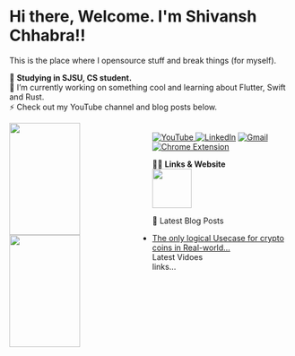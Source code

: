 # Hi there, Welcome. I'm Shivansh Chhabra!! 
This is the place where I opensource stuff and break things (for myself). <br>

💬  **Studying in SJSU, CS student.**<br>
🔭  I’m currently working on something cool and learning about Flutter, Swift and Rust.<br>
⚡  Check out my YouTube channel and blog posts below.<br>

<img align="left"  height="200px" width="50%" src="https://github-readme-stats.vercel.app/api?username=shan18u&&show_icons=true&title_color=ffffff&icon_color=bb2acf&text_color=daf7dc&bg_color=151515"/>
<img  align="left" height="200px" width="50%" src="https://github-readme-stats.vercel.app/api/top-langs/?username=shan18u&layout=compact" />


<br><a href="https://www.youtube.com/channel/UCVHrGysYcEcXVY_yzPEV3iQ">![YouTube](https://img.shields.io/badge/YouTube-%23FF0000.svg?style=for-the-badge&logo=YouTube&logoColor=white) </a>
<a href="www.linkedin.com/in/shivanshchhabra">![LinkedIn](https://img.shields.io/badge/linkedin-%230077B5.svg?style=for-the-badge&logo=linkedin&logoColor=white)</a>
<a href="www.linkedin.com/in/shivanshchhabra" >![Gmail](https://img.shields.io/badge/Gmail-D14836?style=for-the-badge&logo=gmail&logoColor=white)</a>
<a href="www.linkedin.com/in/shivanshchhabra">![Chrome Extension](https://img.shields.io/badge/Google_Play-414141?style=for-the-badge&logo=google-play&logoColor=white)</a>

👨‍💻  **Links & Website**<br>
<a href="www.linkedin.com/in/shivanshchhabra"> <img height="70px" src="https://img.icons8.com/avantgarde/100/null/internet.png"/> </a>

📕  Latest Blog Posts
- [The only logical Usecase for crypto coins in Real-world…](https://medium.com/@shivanshchhabra02/the-use-case-for-crypto-coins-in-real-world-499816624884)
<br>  Latest Vidoes <br>
links...

